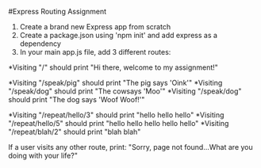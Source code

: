 #Express Routing Assignment

1. Create a brand new Express app from scratch
2. Create a package.json using 'npm init' and add express as a dependency
3. In your main app.js file, add 3 different routes:

*Visiting "/" should print "Hi there, welcome to my assignment!"

*Visiting "/speak/pig" should print "The  pig says 'Oink'"
*Visiting "/speak/dog" should print "The cowsays 'Moo'"
*Visiting "/speak/dog" should print "The dog says 'Woof Woof!'"

*Visiting "/repeat/hello/3" should print "hello hello hello"
*Visiting "/repeat/hello/5" should print "hello hello hello hello hello"
*Visiting "/repeat/blah/2" should print "blah blah"

If a user visits any other route, print:
"Sorry, page not found...What are you doing with your life?"
